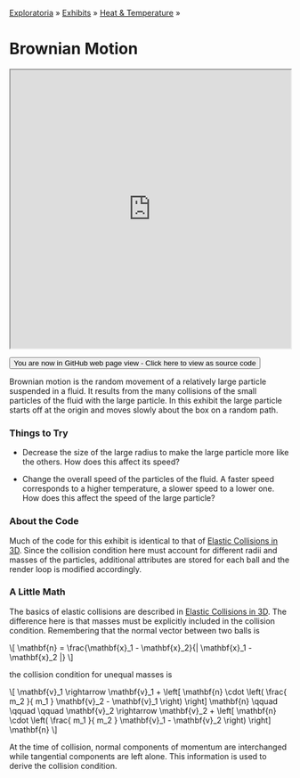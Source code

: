 [Exploratoria]( http://exploratoria.github.io ) &raquo; [Exhibits]( http://exploratoria.github.io/exhibits/ ) &raquo;
[Heat & Temperature]( http://exploratoria.github.io/exhibits/heat/ ) &raquo;

# Brownian Motion

<iframe src=http://exploratoria.github.io/lib/code-edit-view/code-edit-view.html#http://exploratoria.github.io/exhibits/heat/brownian-motion/brownian-motion.html width=100% height=500px></iframe>

<span style="display: none">_View as a web page to see the content of this iframe_</span>

<span style="display: none"> [You are now in GitHub source code view - Click here to view as a web page]( http://exploratoria.github.io/exhibits/heat/brownian-motion/index.html 'View file as a web page' ) </span>
<input type=button value="You are now in GitHub web page view - Click here to view as source code" onclick="window.location.href='https://github.com/exploratoria/exploratoria.github.io/tree/master/exhibits/heat/brownian-motion/'" />

Brownian motion is the random movement of a relatively large particle suspended in a fluid. It results from the many collisions of the small particles of the fluid with the large particle. In this exhibit the large particle starts off at the origin and moves slowly about the box on a random path.

### Things to Try

* Decrease the size of the large radius to make the large particle more like the others. How does this affect its speed?

* Change the overall speed of the particles of the fluid. A faster speed corresponds to a higher temperature, a slower speed to a lower one. How does this affect the speed of the large particle?
 
### About the Code

Much of the code for this exhibit is identical to that of [Elastic Collisions in 3D](http://exploratoria.github.io/exhibits/mechanics/elastic-collisions-in-3d/). Since the collision condition here must account for different radii and masses of the particles, additional attributes are stored for each ball and the render loop is modified accordingly.

### A Little Math

The basics of elastic collisions are described in [Elastic Collisions in 3D](http://exploratoria.github.io/exhibits/mechanics/elastic-collisions-in-3d/). The difference here is that masses must be explicitly included in the collision condition. Remembering that the normal vector between two balls is

\\[ \mathbf{n} = \frac{\mathbf{x}\_1 - \mathbf{x}\_2}{| \mathbf{x}\_1 - \mathbf{x}\_2 |} \\]

the collision condition for unequal masses is

\\[ \mathbf{v}\_1 \rightarrow \mathbf{v}\_1 + \left[ \mathbf{n} \cdot \left(
  \frac{ m\_2 }{ m\_1 } \mathbf{v}\_2 - \mathbf{v}\_1 \right) \right] \mathbf{n}
  \qquad \qquad \qquad
  \mathbf{v}\_2 \rightarrow \mathbf{v}\_2 + \left[ \mathbf{n} \cdot \left(
  \frac{ m\_1 }{ m\_2 } \mathbf{v}\_1 - \mathbf{v}\_2 \right) \right] \mathbf{n} \\]

At the time of collision, normal components of momentum are interchanged while tangential components are left alone. This information is used to derive the collision condition.
